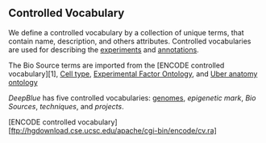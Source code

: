 ## Controlled Vocabulary
We define a controlled vocabulary by a collection of unique terms, that contain name, description, and others attributes.
Controlled vocabularies are used for describing the [experiments](02-01-experiments.md) and [annotations](02-02-annotations.md).

The Bio Source terms are imported from the [ENCODE controlled vocabulary][1], [Cell type](http://www.ontobee.org/browser/index.php?o=CL), [Experimental Factor Ontology](http://www.ontobee.org/browser/index.php?o=EFO), and [Uber anatomy ontology](http://www.ontobee.org/browser/index.php?o=UBERON)

*DeepBlue* has five controlled vocabularies: [genomes](02-04-genomes.md), *epigenetic mark*, *Bio Sources*, *techniques*, and *projects*.


[ENCODE controlled vocabulary][ftp://hgdownload.cse.ucsc.edu/apache/cgi-bin/encode/cv.ra] 